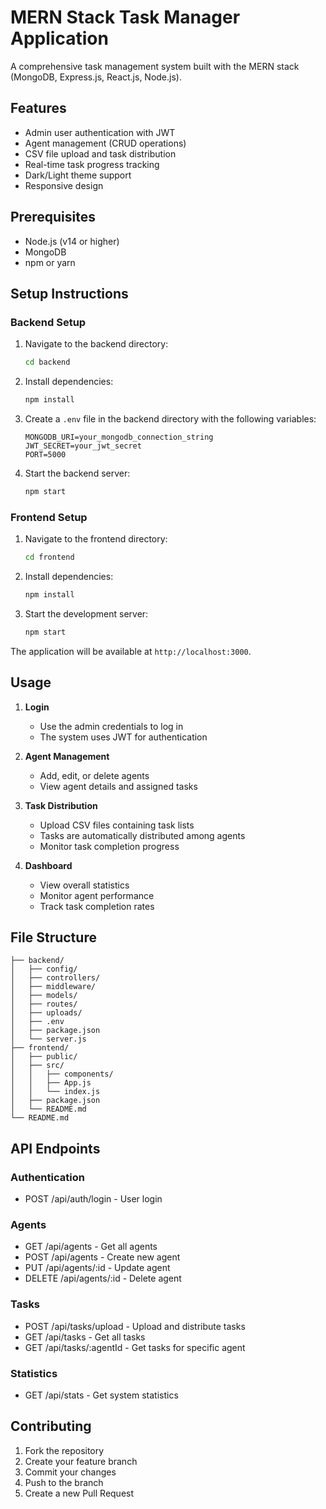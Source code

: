 # MERN Stack Task Manager Application

A comprehensive task management system built with the MERN stack (MongoDB, Express.js, React.js, Node.js).

## Features

- Admin user authentication with JWT
- Agent management (CRUD operations)
- CSV file upload and task distribution
- Real-time task progress tracking
- Dark/Light theme support
- Responsive design

## Prerequisites

- Node.js (v14 or higher)
- MongoDB
- npm or yarn

## Setup Instructions

### Backend Setup

1. Navigate to the backend directory:
   ```bash
   cd backend
   ```

2. Install dependencies:
   ```bash
   npm install
   ```

3. Create a `.env` file in the backend directory with the following variables:
   ```
   MONGODB_URI=your_mongodb_connection_string
   JWT_SECRET=your_jwt_secret
   PORT=5000
   ```

4. Start the backend server:
   ```bash
   npm start
   ```

### Frontend Setup

1. Navigate to the frontend directory:
   ```bash
   cd frontend
   ```

2. Install dependencies:
   ```bash
   npm install
   ```

3. Start the development server:
   ```bash
   npm start
   ```

The application will be available at `http://localhost:3000`.

## Usage

1. **Login**
   - Use the admin credentials to log in
   - The system uses JWT for authentication

2. **Agent Management**
   - Add, edit, or delete agents
   - View agent details and assigned tasks

3. **Task Distribution**
   - Upload CSV files containing task lists
   - Tasks are automatically distributed among agents
   - Monitor task completion progress

4. **Dashboard**
   - View overall statistics
   - Monitor agent performance
   - Track task completion rates

## File Structure

```
├── backend/
│   ├── config/
│   ├── controllers/
│   ├── middleware/
│   ├── models/
│   ├── routes/
│   ├── uploads/
│   ├── .env
│   ├── package.json
│   └── server.js
├── frontend/
│   ├── public/
│   ├── src/
│   │   ├── components/
│   │   ├── App.js
│   │   └── index.js
│   ├── package.json
│   └── README.md
└── README.md
```

## API Endpoints

### Authentication
- POST /api/auth/login - User login

### Agents
- GET /api/agents - Get all agents
- POST /api/agents - Create new agent
- PUT /api/agents/:id - Update agent
- DELETE /api/agents/:id - Delete agent

### Tasks
- POST /api/tasks/upload - Upload and distribute tasks
- GET /api/tasks - Get all tasks
- GET /api/tasks/:agentId - Get tasks for specific agent

### Statistics
- GET /api/stats - Get system statistics

## Contributing

1. Fork the repository
2. Create your feature branch
3. Commit your changes
4. Push to the branch
5. Create a new Pull Request

